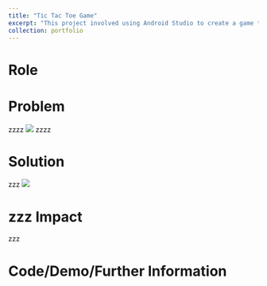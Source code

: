 ```yaml
---
title: "Tic Tac Toe Game"
excerpt: "This project involved using Android Studio to create a game that can be played against an AI or another person. <br/><img src='/images/tictactoe.png'>"
collection: portfolio
---
```


Role
======

Problem
======

zzzz
<img src='/images/tictactoe.svg'>
zzzz

Solution
======
zzz
<img src='/images/tictactoe.svg'>

zzz
Impact
======
zzz

Code/Demo/Further Information
======




